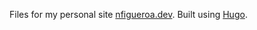 Files for my personal site [nfigueroa.dev](https://nfigueroa.dev). Built using [Hugo](https://gohugo.io).